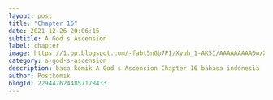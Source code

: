 ```yaml
---
layout: post 
title: "Chapter 16"
date: 2021-12-26 20:06:15
subtitle: A God s Ascension
label: chapter
image: https://1.bp.blogspot.com/-fabt5nGb7PI/Xyuh_1-AK5I/AAAAAAAAA0w/XUuPRIpz05sxIAtlnL1nlluDE2aBgV0_wCLcBGAsYHQ/s72-c/38293.png
category: a-god-s-ascension
description: baca komik A God s Ascension Chapter 16 bahasa indonesia 
author: Postkomik
blogId: 2294476244857178433
---
```

